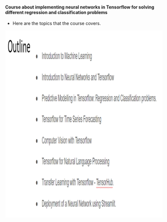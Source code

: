 #### Course about implementing neural networks in Tensorflow for solving different regression and classification problems 

- Here are the topics that the course covers. 

<img src = "img/outline.jpg" alt="" width="900" height="600">